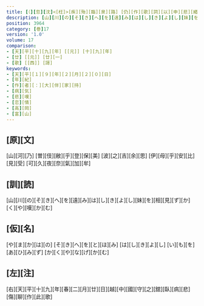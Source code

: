 ```yaml
---
title: [（][忽][沈]<[枉]>[疾][殆][臨][泉][路] [仍][作][歌][詞][以][申][悲][緒][一][首][[并][短][歌]][）]
description: [山][川][の][そ][き][へ][を][遠][み][は][し][き][よ][し][妹][を][相][見][ず][か][く][や][嘆][か][む]
position: 3964
category: [巻]17
version: '1.0'
volume: 17
comparison:
- [天][平][十][九][年] [[元]] [十][九][年]
- [廿] [[元]] [廿][一]
- [歌] [[西]] [謌]
keywords:
- [天][平][１][９][年][２][月][２][０][日]
- [年][紀]
- [作][者][：][大][伴][家][持]
- [病][気]
- [悲][嘆]
- [恋][情]
- [高][岡]
- [富][山]
---
```


## [原][文]

[山][河][乃] [曽][伎][敝][乎][登][保][美] [波][之][吉][余][思] [伊][母][乎][安][比][見][受] [可][久][夜][奈][氣][加][牟]

## [訓][読]

[山][川][の][そ][き][へ][を][遠][み][は][し][き][よ][し][妹][を][相][見][ず][か][く][や][嘆][か][む]

## [仮][名]

[や][ま][か][は][の] [そ][き][へ][を][と][ほ][み] [は][し][き][よ][し] [い][も][を][あ][ひ][み][ず] [か][く][や][な][げ][か][む]

## [左][注]

[右][天][平][十][九][年][春][二][月][廿][日][越][中][國][守][之][舘][臥][病][悲][傷][聊][作][此][歌]
